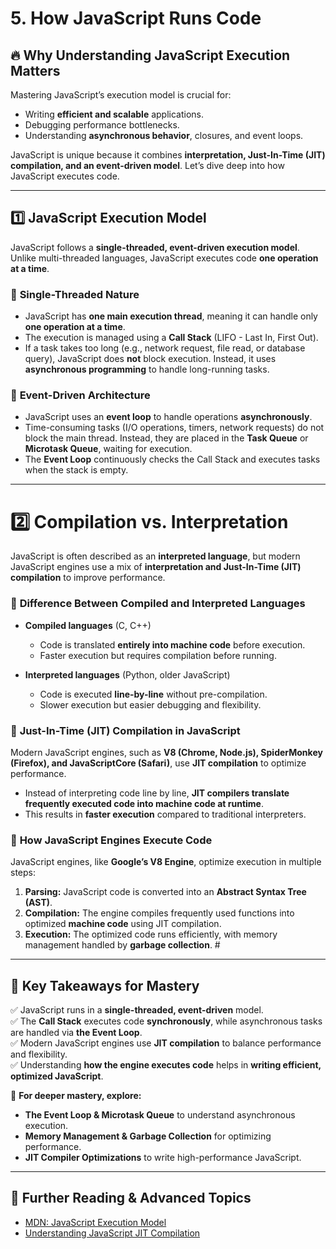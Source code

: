 # 5. How JavaScript Runs Code

## 🔥 Why Understanding JavaScript Execution Matters  
Mastering JavaScript’s execution model is crucial for:  
- Writing **efficient and scalable** applications.  
- Debugging performance bottlenecks.  
- Understanding **asynchronous behavior**, closures, and event loops.  

JavaScript is unique because it combines **interpretation, Just-In-Time (JIT) compilation, and an event-driven model**. Let’s dive deep into how JavaScript executes code.  

---

## 1️⃣ **JavaScript Execution Model**  

JavaScript follows a **single-threaded, event-driven execution model**. Unlike multi-threaded languages, JavaScript executes code **one operation at a time**.  

### 🔹 **Single-Threaded Nature**  
- JavaScript has **one main execution thread**, meaning it can handle only **one operation at a time**.  
- The execution is managed using a **Call Stack** (LIFO - Last In, First Out).  
- If a task takes too long (e.g., network request, file read, or database query), JavaScript does **not** block execution. Instead, it uses **asynchronous programming** to handle long-running tasks.  

### 🔹 **Event-Driven Architecture**  
- JavaScript uses an **event loop** to handle operations **asynchronously**.  
- Time-consuming tasks (I/O operations, timers, network requests) do not block the main thread. Instead, they are placed in the **Task Queue** or **Microtask Queue**, waiting for execution.  
- The **Event Loop** continuously checks the Call Stack and executes tasks when the stack is empty.  

---

# 2️⃣ **Compilation vs. Interpretation**  

JavaScript is often described as an **interpreted language**, but modern JavaScript engines use a mix of **interpretation and Just-In-Time (JIT) compilation** to improve performance.  

### 🔹 **Difference Between Compiled and Interpreted Languages**  
- **Compiled languages** (C, C++)  
  - Code is translated **entirely into machine code** before execution.  
  - Faster execution but requires compilation before running.  

- **Interpreted languages** (Python, older JavaScript)  
  - Code is executed **line-by-line** without pre-compilation.  
  - Slower execution but easier debugging and flexibility.  

### 🔹 **Just-In-Time (JIT) Compilation in JavaScript**  
Modern JavaScript engines, such as **V8 (Chrome, Node.js), SpiderMonkey (Firefox), and JavaScriptCore (Safari)**, use **JIT compilation** to optimize performance.  

- Instead of interpreting code line by line, **JIT compilers translate frequently executed code into machine code at runtime**.  
- This results in **faster execution** compared to traditional interpreters.  

### 🔹 **How JavaScript Engines Execute Code**  
JavaScript engines, like **Google’s V8 Engine**, optimize execution in multiple steps:  

1. **Parsing:** JavaScript code is converted into an **Abstract Syntax Tree (AST)**.  
2. **Compilation:** The engine compiles frequently used functions into optimized **machine code** using JIT compilation.  
3. **Execution:** The optimized code runs efficiently, with memory management handled by **garbage collection**.  #

---

## 🎯 **Key Takeaways for Mastery**  
✅ JavaScript runs in a **single-threaded, event-driven** model.  
✅ The **Call Stack** executes code **synchronously**, while asynchronous tasks are handled via **the Event Loop**.  
✅ Modern JavaScript engines use **JIT compilation** to balance performance and flexibility.  
✅ Understanding **how the engine executes code** helps in **writing efficient, optimized JavaScript**.  

🚀 **For deeper mastery, explore:**  
- **The Event Loop & Microtask Queue** to understand asynchronous execution.  
- **Memory Management & Garbage Collection** for optimizing performance.  
- **JIT Compiler Optimizations** to write high-performance JavaScript.  

---

## 🔗 **Further Reading & Advanced Topics**  
- [MDN: JavaScript Execution Model](https://developer.mozilla.org/en-US/docs/Web/JavaScript/EventLoop) 
- [Understanding JavaScript JIT Compilation](https://hacks.mozilla.org/2017/02/a-crash-course-in-just-in-time-jit-compilers/)  
